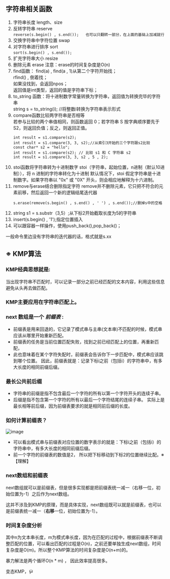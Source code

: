 ## 字符串相关函数
1. 字符串长度 length、size
2. 反转字符串 reserve  
          ```
          reverse(s.begin() , s.end());  
          也可以只翻转一部分，在上面的基础上加减就行
          ```
4. 交换字符串中字符位置 swap
5. 对字符串进行排序 sort  
          ```
          sort(s.begin() , s.end());
          ```
7. 扩充字符串大小 resize 
8. 删除元素 erase 注意：erase的时间复杂度是O(n)
9. find函数：
       find(a) , find(a , 1)从第二个字符开始找；  
       rfind() , 倒着找；  
       如果没找到，会返回npos；  
       返回值是int类型，返回的值是字符串下标；
11. to_string 函数：将十进制数字常量转换为字符串，返回值为转换完毕的字符串  
          string s = to_string(i); //将整数i转换为字符串表示形式
12. compare函数比较两字符串是否相等  
          若参与比较的两个串值相同，则函数返回 0；若字符串 S 按字典顺序要先于 S2，则返回负值；反之，则返回正值。  
       ```  
       int result = s1.compare(s2);  
       int result = s1.compare(3, 3, s2);//从索引3开始的三个字符跟s2比较  
       const char* s2 = "hello";  
       int result = s1.compare(s2); // 比较 s1 和 C 字符串 s2  
       int result = s1.compare(3, 3, s2 , 5 , 2);
       ```
14. stoi函数将字符串转为十进制数字
           stoi（字符串，起始位置，n进制（默认10进制）），将 n 进制的字符串转化为十进制
           默认情况下，stoi 假定字符串是十进制数字。如果字符串以 "0x" 或 "0X" 开头，则会相应地解释为十六进制。
15. remove与erase结合删除指定字符
    remove并不删除元素，它只把不符合的元素前移，然后返回一个新的逻辑结尾迭代器
    ```
    s.erase(remove(s.begin() , s.end() , ' ') , s.end());//删掉s中的空格
    ```
16. string s1 = s.substr（3,5）;从下标2开始截取长度为5的字符串
17. insert(s.begin() , '1');指定位置插入
18. 可以跟容器一样操作，使用push_back(),pop_back()；

一般命令里边没有字符串的迭代器的话，格式就是s.xx

##  ※ KMP算法
### KMP经典思想就是:
当出现字符串不匹配时，可以记录一部分之前已经匹配的文本内容，利用这些信息避免从头再去做匹配。
### KMP主要应用在字符串匹配上。
### next 数组是一个 _前缀表_ :
 - 前缀表是用来回退的，它记录了模式串与主串(文本串)不匹配的时候，模式串应该从哪里开始重新匹配。
 - 前缀表的任务是当前位置匹配失败，找到之前已经匹配上的位置，再重新匹配，
 - 此也意味着在某个字符失配时，前缀表会告诉你下一步匹配中，模式串应该跳到哪个位置。
因此，前缀表就是：记录下标i之前（包括i）的字符串中，有多大长度的相同前缀后缀。
### 最长公共前后缀
- 字符串的前缀是指不包含最后一个字符的所有以第一个字符开头的连续子串。
- 后缀是指不包含第一个字符的所有以最后一个字符结尾的连续子串。
实际上是最长相等前后缀，因为前缀表要求的就是相同前后缀的长度。
### 如何计算前缀表？
![image](https://github.com/user-attachments/assets/ec15d2e7-cf95-48c1-bc94-4c3bb6acd79a)
- 可以看出模式串与前缀表对应位置的数字表示的就是：下标i之前（包括i）的字符串中，有多大长度的相同前缀后缀。
- 前一个字符的前缀表的数值是2， 所以把下标移动到下标2的位置继续比配。※【理解】
### next数组和前缀表
next数组就可以是前缀表，但是很多实现都是把前缀表统一减一（右移一位，初始位置为-1）之后作为next数组。

这并不涉及到KMP的原理，而是具体实现，next数组既可以就是前缀表，也可以是前缀表统一减一（**右移**一位，初始位置为-1）。
### 时间复杂度分析
其中n为文本串长度，m为模式串长度，因为在匹配的过程中，根据前缀表不断调整匹配的位置，可以看出匹配的过程是O(n)，之前还要单独生成next数组，时间复杂度是O(m)。所以整个KMP算法的时间复杂度是O(n+m)的。

暴力解法是两个循环O(n * m) ， 因此效率提高很多。

变态KMP，屮
